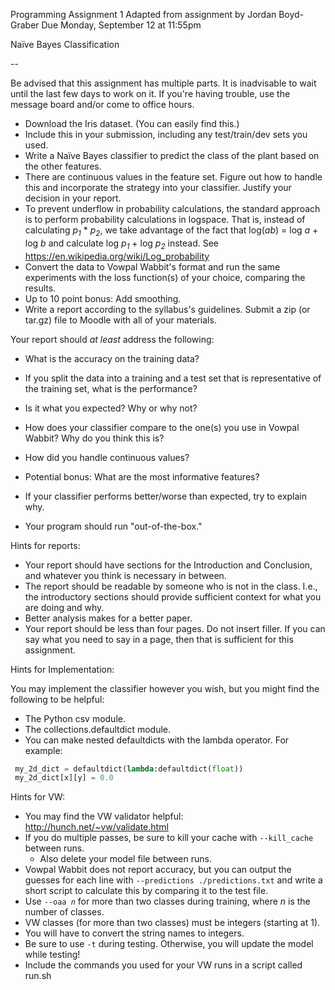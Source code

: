 Programming Assignment 1
Adapted from assignment by Jordan Boyd-Graber
Due Monday, September 12 at 11:55pm

Naïve Bayes Classification

--

Be advised that this assignment has multiple parts.  It is inadvisable to wait until the last few days to work on it.  If you're having trouble, use the message board and/or come to office hours.

* Download the Iris dataset.  (You can easily find this.)
* Include this in your submission, including any test/train/dev sets you used.
* Write a Naïve Bayes classifier to predict the class of the plant based on the other features.
 * There are continuous values in the feature set.  Figure out how to handle this and incorporate the strategy into your classifier.  Justify your decision in your report.
* To prevent underflow in probability calculations, the standard approach is to perform probability calculations in logspace. That is, instead of calculating *p<sub>1</sub>* * *p<sub>2</sub>*, we take advantage of the fact that log(*ab*) = log *a* + log *b* and calculate log *p<sub>1</sub>* + log *p<sub>2</sub>* instead.  See https://en.wikipedia.org/wiki/Log_probability 
* Convert the data to Vowpal Wabbit's format and run the same experiments with the loss function(s) of your choice, comparing the results.  
* Up to 10 point bonus: Add smoothing.
* Write a report according to the syllabus's guidelines.  Submit a zip (or tar.gz) file to Moodle with all of your materials.  
 
 Your report should *at least* address the following:
 * What is the accuracy on the training data?
 * If you split the data into a training and a test set that is representative of the training set, what is the performance?
 * Is it what you expected?  Why or why not?
 * How does your classifier compare to the one(s) you use in Vowpal Wabbit?  Why do you think this is?
 * How did you handle continuous values?
 * Potential bonus: What are the most informative features?


* If your classifier performs better/worse than expected, try to explain why.
* Your program should run "out-of-the-box."


Hints for reports:

*  Your report should have sections for the Introduction and Conclusion, and whatever you think is necessary in between. 
*  The report should be readable by someone who is not in the class.  I.e., the introductory sections should provide sufficient context for what you are doing and why.
*  Better analysis makes for a better paper.
*  Your report should be less than four pages.  Do not insert filler.  If you can say what you need to say in a page, then that is sufficient for this assignment.

Hints for Implementation:

You may implement the classifier however you wish, but you might find the following to be helpful:

* The Python csv module.
* The collections.defaultdict module.
 * You can make nested defaultdicts with the lambda operator.  For example:
```python
 my_2d_dict = defaultdict(lambda:defaultdict(float))  
 my_2d_dict[x][y] = 0.0
```

Hints for VW:
* You may find the VW validator helpful: http://hunch.net/~vw/validate.html
* If you do multiple passes, be sure to kill your cache with <code>--kill_cache</code> between runs.
  * Also delete your model file between runs.
* Vowpal Wabbit does not report accuracy, but you can output the guesses for each line with <code>--predictions ./predictions.txt</code> and write a short script to calculate this by comparing it to the test file.
* Use <code>--oaa *n*</code> for more than two classes during training, where *n* is the number of classes.
* VW classes (for more than two classes) must be integers (starting at 1).
* You will have to convert the string names to integers.
* Be sure to use <code>-t</code> during testing.  Otherwise, you will update the model while testing!
* Include the commands you used for your VW runs in a script called run.sh


